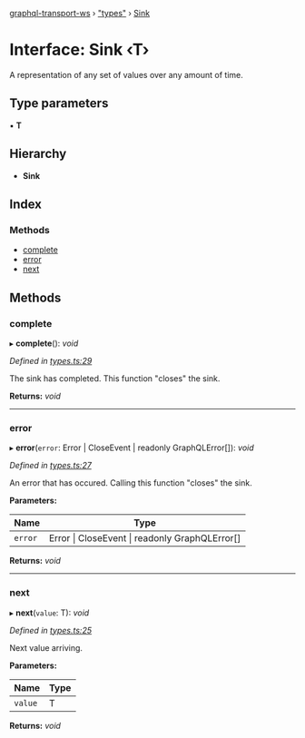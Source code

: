 [graphql-transport-ws](../README.md) › ["types"](../modules/_types_.md) › [Sink](_types_.sink.md)

# Interface: Sink ‹**T**›

A representation of any set of values over any amount of time.

## Type parameters

▪ **T**

## Hierarchy

* **Sink**

## Index

### Methods

* [complete](_types_.sink.md#complete)
* [error](_types_.sink.md#error)
* [next](_types_.sink.md#next)

## Methods

###  complete

▸ **complete**(): *void*

*Defined in [types.ts:29](https://github.com/enisdenjo/graphql-transport-ws/blob/5b3d253/src/types.ts#L29)*

The sink has completed. This function "closes" the sink.

**Returns:** *void*

___

###  error

▸ **error**(`error`: Error | CloseEvent | readonly GraphQLError[]): *void*

*Defined in [types.ts:27](https://github.com/enisdenjo/graphql-transport-ws/blob/5b3d253/src/types.ts#L27)*

An error that has occured. Calling this function "closes" the sink.

**Parameters:**

Name | Type |
------ | ------ |
`error` | Error &#124; CloseEvent &#124; readonly GraphQLError[] |

**Returns:** *void*

___

###  next

▸ **next**(`value`: T): *void*

*Defined in [types.ts:25](https://github.com/enisdenjo/graphql-transport-ws/blob/5b3d253/src/types.ts#L25)*

Next value arriving.

**Parameters:**

Name | Type |
------ | ------ |
`value` | T |

**Returns:** *void*
